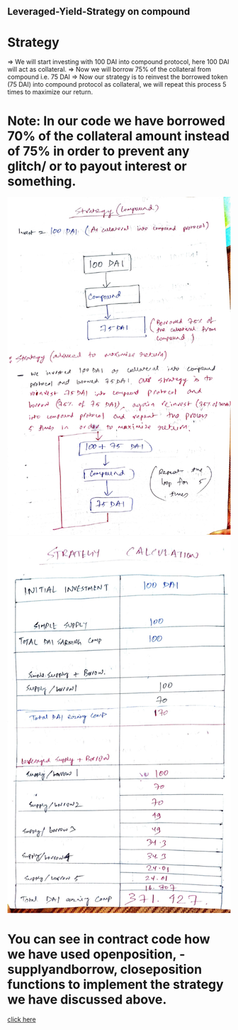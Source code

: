 ## Leveraged-Yield-Strategy on compound

# Strategy 
=>	We will start investing with 100 DAI into compound protocol, here 100 DAI will act as collateral.
=>	Now we will borrow 75% of the collateral from compound i.e. 75 DAI
=>	Now our strategy is to reinvest the borrowed token (75 DAI) into compound protocol as collateral, we will repeat this process 5 times to maximize our return.

# Note: In our code we have borrowed 70% of the collateral amount instead of 75% in order to prevent any glitch/ or to payout interest or something. 

![1](https://github.com/Developer-piyush/Yield-Strategy/blob/main/assets/1.jpg)
![1](https://github.com/Developer-piyush/Yield-Strategy/blob/main/assets/2.jpg)



# You can see in contract code how we have used openposition, -supplyandborrow, closeposition functions to implement the strategy we have discussed above.
[click here](https://github.com/Developer-piyush/Yield-Strategy/blob/main/contracts/YieldFarmer.sol)

